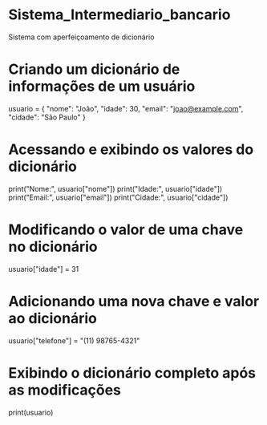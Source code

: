 # Sistema_Intermediario_bancario
Sistema com aperfeiçoamento de dicionário
# Criando um dicionário de informações de um usuário
usuario = {
    "nome": "João",
    "idade": 30,
    "email": "joao@example.com",
    "cidade": "São Paulo"
}

# Acessando e exibindo os valores do dicionário
print("Nome:", usuario["nome"])
print("Idade:", usuario["idade"])
print("Email:", usuario["email"])
print("Cidade:", usuario["cidade"])

# Modificando o valor de uma chave no dicionário
usuario["idade"] = 31

# Adicionando uma nova chave e valor ao dicionário
usuario["telefone"] = "(11) 98765-4321"

# Exibindo o dicionário completo após as modificações
print(usuario)
